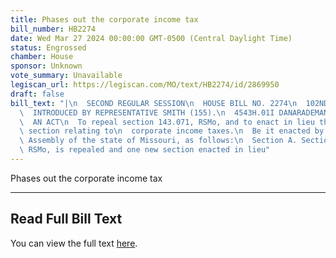 ```yaml
---
title: Phases out the corporate income tax
bill_number: HB2274
date: Wed Mar 27 2024 00:00:00 GMT-0500 (Central Daylight Time)
status: Engrossed
chamber: House
sponsor: Unknown
vote_summary: Unavailable
legiscan_url: https://legiscan.com/MO/text/HB2274/id/2869950
draft: false
bill_text: "|\n  SECOND REGULAR SESSION\n  HOUSE BILL NO. 2274\n  102ND GENERAL ASSEMBLY\n\
  \  INTRODUCED BY REPRESENTATIVE SMITH (155).\n  4543H.01I DANARADEMANMILLER,ChiefClerk\n\
  \  AN ACT\n  To repeal section 143.071, RSMo, and to enact in lieu thereof one new\
  \ section relating to\n  corporate income taxes.\n  Be it enacted by the General\
  \ Assembly of the state of Missouri, as follows:\n  Section A. Section 143.071,\
  \ RSMo, is repealed and one new section enacted in lieu"
---
```

Phases out the corporate income tax

---

## Read Full Bill Text

You can view the full text [here](https://legiscan.com/MO/text/HB2274/id/2869950).

